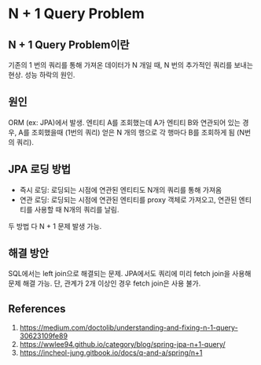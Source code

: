 # N + 1 Query Problem

## N + 1 Query Problem이란

기존의 1 번의 쿼리를 통해 가져온 데이터가 N 개일 때, N 번의 추가적인 쿼리를 보내는 현상. 성능 하락의 원인.

## 원인

ORM (ex: JPA)에서 발생. 엔티티 A를 조회했는데 A가 엔티티 B와 연관되어 있는 경우, A를 조회했을때 (1번의 쿼리) 얻은 N 개의 행으로 각 행마다 B를 조회하게 됨 (N번의 쿼리).

## JPA 로딩 방법

- 즉시 로딩: 로딩되는 시점에 연관된 엔티티도 N개의 쿼리를 통해 가져옴
- 연관 로딩: 로딩되는 시점에 연관된 엔티티를 proxy 객체로 가져오고, 연관된 엔티티를 사용할 때 N개의 쿼리를 날림.

두 방법 다 N + 1 문제 발생 가능.

## 해결 방안

SQL에서는 left join으로 해결되는 문제. JPA에서도 쿼리에 미리 fetch join을 사용해 문제 해결 가능. 단, 관계가 2개 이상인 경우 fetch join은 사용 불가.

## References

1. https://medium.com/doctolib/understanding-and-fixing-n-1-query-30623109fe89
2. https://wwlee94.github.io/category/blog/spring-jpa-n+1-query/
3. https://incheol-jung.gitbook.io/docs/q-and-a/spring/n+1
